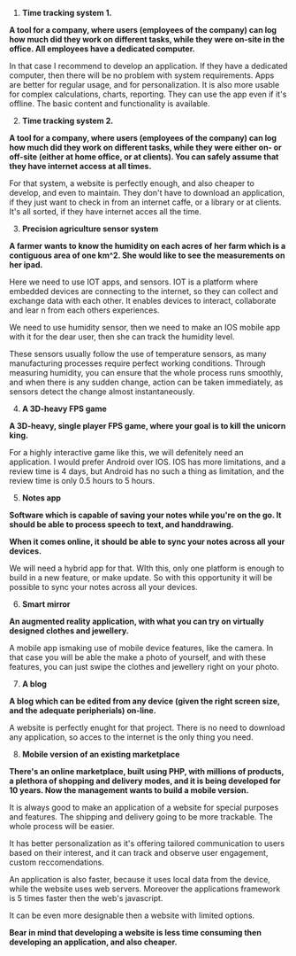 1. **Time tracking system 1.**

**A tool for a company, where users (employees of the company) can log how much did they work on different tasks, while they were on-site in the office. All employees have a dedicated computer.**

In that case I recommend to develop an application. If they have a dedicated computer, then there will be no problem with system requirements. Apps are better for regular usage, and for personalization. It is also more usable for complex calculations, charts, reporting. They can use the app even if it&#39;s offline. The basic content and functionality is available.

2. **Time tracking system 2.**

**A tool for a company, where users (employees of the company) can log how much did they work on different tasks, while they were either on- or off-site (either at home office, or at clients). You can safely assume that they have internet access at all times.**

For that system, a website is perfectly enough, and also cheaper to develop, and even to maintain. They don&#39;t have to download an application, if they just want to check in from an internet caffe, or a library or at clients. It&#39;s all sorted, if they have internet acces all the time.

3. **Precision agriculture sensor system**

**A farmer wants to know the humidity on each acres of her farm which is a contiguous area of one km^2. She would like to see the measurements on her ipad.**

Here we need to use IOT apps, and sensors. IOT is a platform where embedded devices are connecting to the internet, so they can collect and exchange data with each other. It enables devices to interact, collaborate and lear n from each others experiences.

We need to use humidity sensor, then we need to make an IOS mobile app with it for the dear user, then she can track the humidity level.

These sensors usually follow the use of temperature sensors, as many manufacturing processes require perfect working conditions. Through measuring humidity, you can ensure that the whole process runs smoothly, and when there is any sudden change, action can be taken immediately, as sensors detect the change almost instantaneously.

4. **A 3D-heavy FPS game**

**A 3D-heavy, single player FPS game, where your goal is to kill the unicorn king.**

For a highly interactive game like this, we will defenitely need an application. I would prefer Android over IOS. IOS has more limitations, and a review time is 4 days, but Android has no such a thing as limitation, and the review time is only 0.5 hours to 5 hours.

5. **Notes app**

**Software which is capable of saving your notes while you&#39;re on the go. It should be able to process speech to text, and handdrawing.**

**When it comes online, it should be able to sync your notes across all your devices.**

We will need a hybrid app for that. WIth this, only one platform is enough to build in a new feature, or make update. So with this opportunity it will be possible to sync your notes across all your devices.

6. **Smart mirror**

**An augmented reality application, with what you can try on virtually designed clothes and jewellery.**

A mobile app ismaking use of mobile device features, like the camera. In that case you will be able the make a photo of yourself, and with these features, you can just swipe the clothes and jewellery right on your photo.

7. **A blog**

**A blog which can be edited from any device (given the right screen size, and the adequate peripherials) on-line.**

A website is perfectly enught for that project. There is no need to download any application, so acces to the internet is the only thing you need.

8. **Mobile version of an existing marketplace**

**There&#39;s an online marketplace, built using PHP, with millions of products, a plethora of shopping and delivery modes, and it is being developed for 10 years. Now the management wants to build a mobile version.**

It is always good to make an application of a website for special purposes and features. The shipping and delivery going to be more trackable. The whole process will be easier.

It has better personalization as it&#39;s offering tailored communication to users based on their interest, and it can track and observe user engagement, custom reccomendations.

An application is also faster, because it uses local data from the device, while the website uses web servers. Moreover the applications framework is 5 times faster then the web&#39;s javascript.

It can be even more designable then a website with limited options.

**Bear in mind that developing a website is less time consuming then developing an application, and also cheaper.**
